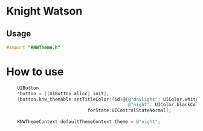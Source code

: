# Knight Watson

## Usage

```objectivec
#import "KNWTheme.h"
```

# How to use

```objectivec
    UIButton
    *button = [[UIButton alloc] init];
    [button.knw_themable setTitleColor:(id)@{@"daylight": UIColor.whiteColor,
                                             @"night": UIColor.blackColor,}
                              forState:UIControlStateNormal];
    
    KNWThemeContext.defaultThemeContext.theme = @"night";
```
